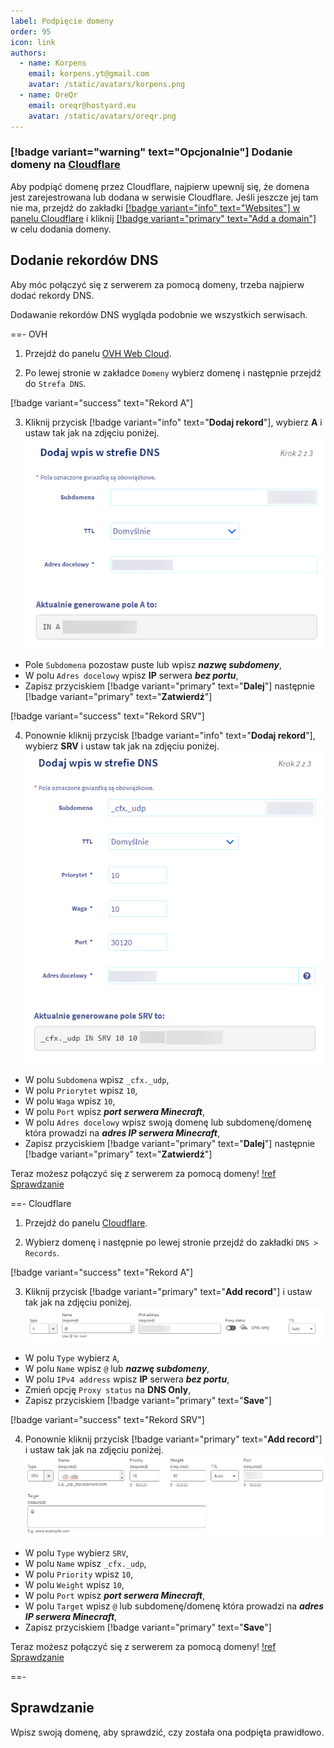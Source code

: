```yaml
---
label: Podpięcie domeny
order: 95
icon: link
authors:
  - name: Korpens
    email: korpens.yt@gmail.com
    avatar: /static/avatars/korpens.png
  - name: OreQr
    email: oreqr@hostyard.eu
    avatar: /static/avatars/oreqr.png
---
```


### [!badge variant="warning" text="Opcjonalnie"] Dodanie domeny na [Cloudflare](https://www.cloudflare.com/)

Aby podpiąć domenę przez Cloudflare, najpierw upewnij się, że domena jest zarejestrowana lub dodana w serwisie Cloudflare. Jeśli jeszcze jej tam nie ma, przejdź do zakładki [[!badge variant="info" text="Websites"] w panelu Cloudflare](https://dash.cloudflare.com/?to=/:account/) i kliknij [[!badge variant="primary" text="Add a domain"]](https://dash.cloudflare.com/?to=/:account/add-site) w celu dodania domeny.

## Dodanie rekordów DNS

Aby móc połączyć się z serwerem za pomocą domeny, trzeba najpierw dodać rekordy DNS.

Dodawanie rekordów DNS wygląda podobnie we wszystkich serwisach.

==- OVH

1. Przejdź do panelu [OVH Web Cloud](https://www.ovh.com/manager/#/web/configuration/).

2. Po lewej stronie w zakładce `Domeny` wybierz domenę i następnie przejdź do `Strefa DNS`.

[!badge variant="success" text="Rekord A"]

3. Kliknij przycisk [!badge variant="info" text="**Dodaj rekord**"], wybierz **A** i ustaw tak jak na zdjęciu poniżej.
   ![](/static/domena/domena3.png)

- Pole `Subdomena` pozostaw puste lub wpisz **_nazwę subdomeny_**,
- W polu `Adres docelowy` wpisz **IP** serwera **_bez portu_**,
- Zapisz przyciskiem [!badge variant="primary" text="**Dalej**"] następnie [!badge variant="primary" text="**Zatwierdź**"]

[!badge variant="success" text="Rekord SRV"]

4. Ponownie kliknij przycisk [!badge variant="info" text="**Dodaj rekord**"], wybierz **SRV** i ustaw tak jak na zdjęciu poniżej.
   ![](/static/fivem/domena/domena4.png)

- W polu `Subdomena` wpisz `_cfx._udp`,
- W polu `Priorytet` wpisz `10`,
- W polu `Waga` wpisz `10`,
- W polu `Port` wpisz **_port serwera Minecraft_**,
- W polu `Adres docelowy` wpisz swoją domenę lub subdomenę/domenę która prowadzi na **_adres IP serwera Minecraft_**,
- Zapisz przyciskiem [!badge variant="primary" text="**Dalej**"] następnie [!badge variant="primary" text="**Zatwierdź**"]

Teraz możesz połączyć się z serwerem za pomocą domeny!
[!ref Sprawdzanie](#sprawdzanie)

==- Cloudflare

1. Przejdź do panelu [Cloudflare](https://dash.cloudflare.com/?to=/:account/).

2. Wybierz domenę i następnie po lewej stronie przejdź do zakładki `DNS > Records`.

[!badge variant="success" text="Rekord A"]

3. Kliknij przycisk [!badge variant="primary" text="**Add record**"] i ustaw tak jak na zdjęciu poniżej.
   ![](/static/domena/domena1.png)

- W polu `Type` wybierz `A`,
- W polu `Name` wpisz `@` lub **_nazwę subdomeny_**,
- W polu `IPv4 address` wpisz **IP** serwera **_bez portu_**,
- Zmień opcję `Proxy status` na **DNS Only**,
- Zapisz przyciskiem [!badge variant="primary" text="**Save**"]

[!badge variant="success" text="Rekord SRV"]

4. Ponownie kliknij przycisk [!badge variant="primary" text="**Add record**"] i ustaw tak jak na zdjęciu poniżej.
   ![](/static/fivem/domena/domena2.png)

- W polu `Type` wybierz `SRV`,
- W polu `Name` wpisz `_cfx._udp`,
- W polu `Priority` wpisz `10`,
- W polu `Weight` wpisz `10`,
- W polu `Port` wpisz **_port serwera Minecraft_**,
- W polu `Target` wpisz `@` lub subdomenę/domenę która prowadzi na **_adres IP serwera Minecraft_**,
- Zapisz przyciskiem [!badge variant="primary" text="**Save**"]

Teraz możesz połączyć się z serwerem za pomocą domeny!
[!ref Sprawdzanie](#sprawdzanie)

==-

## Sprawdzanie

Wpisz swoją domenę, aby sprawdzić, czy została ona podpięta prawidłowo.

<script
  src="/static/embeds/embed.js"
  embed="domain-fivem"
></script>
